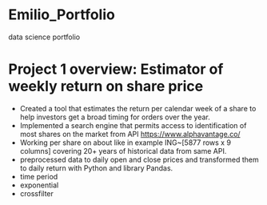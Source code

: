 # Emilio_Portfolio
data science portfolio
# Project 1 overview: Estimator of weekly return on share price
* Created a tool that estimates the return per calendar week of a share to help investors get a broad timing for orders over the year. 
* Implemented a search engine that permits access to identification of most shares on the market from API https://www.alphavantage.co/
* Working per share on about like in example ING~[5877 rows x 9 columns] covering 20+ years of historical data from same API.
* preprocessed data to daily open and close prices and transformed them to daily return with Python and library Pandas.
* time period
* exponential
* crossfilter
